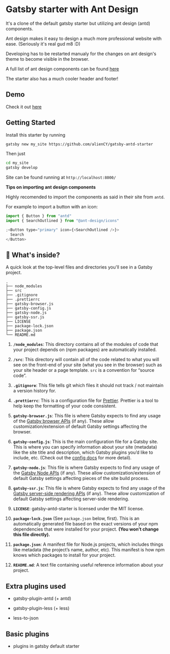 # Gatsby starter with Ant Design

It's a clone of the default gatsby starter but utilizing ant design (antd) components.

Ant design makes it easy to design a much more professional website with ease. (Seriously it's real gud m8 :D)

Developing has to be restarted manualy for the changes on ant design's theme to become visible in the browser.

A full list of ant design components can be found [here](https://ant.design/components/button/)

The starter also has a much cooler header and footer!

## Demo

Check it out [here](https://gatsby-antd-starter.netlify.app/)

## Getting Started

Install this starter by running

```bash
gatsby new my_site https://github.com/alienCY/gatsby-antd-starter
```

Then just

```bash
cd my_site
gatsby develop
```

Site can be found running at `http://localhost:8000/`

**Tips on importing ant design components**

Highly recomended to import the components as said in their site from `antd`.

For example to import a button with an icon:

```javascript
import { Button } from "antd"
import { SearchOutlined } from "@ant-design/icons"

;<Button type="primary" icon={<SearchOutlined />}>
  Search
</Button>
```

## 🧐 What's inside?

A quick look at the top-level files and directories you'll see in a Gatsby project.

    .
    ├── node_modules
    ├── src
    ├── .gitignore
    ├── .prettierrc
    ├── gatsby-browser.js
    ├── gatsby-config.js
    ├── gatsby-node.js
    ├── gatsby-ssr.js
    ├── LICENSE
    ├── package-lock.json
    ├── package.json
    └── README.md

1.  **`/node_modules`**: This directory contains all of the modules of code that your project depends on (npm packages) are automatically installed.

2.  **`/src`**: This directory will contain all of the code related to what you will see on the front-end of your site (what you see in the browser) such as your site header or a page template. `src` is a convention for “source code”.

3.  **`.gitignore`**: This file tells git which files it should not track / not maintain a version history for.

4.  **`.prettierrc`**: This is a configuration file for [Prettier](https://prettier.io/). Prettier is a tool to help keep the formatting of your code consistent.

5.  **`gatsby-browser.js`**: This file is where Gatsby expects to find any usage of the [Gatsby browser APIs](https://www.gatsbyjs.org/docs/browser-apis/) (if any). These allow customization/extension of default Gatsby settings affecting the browser.

6.  **`gatsby-config.js`**: This is the main configuration file for a Gatsby site. This is where you can specify information about your site (metadata) like the site title and description, which Gatsby plugins you’d like to include, etc. (Check out the [config docs](https://www.gatsbyjs.org/docs/gatsby-config/) for more detail).

7.  **`gatsby-node.js`**: This file is where Gatsby expects to find any usage of the [Gatsby Node APIs](https://www.gatsbyjs.org/docs/node-apis/) (if any). These allow customization/extension of default Gatsby settings affecting pieces of the site build process.

8.  **`gatsby-ssr.js`**: This file is where Gatsby expects to find any usage of the [Gatsby server-side rendering APIs](https://www.gatsbyjs.org/docs/ssr-apis/) (if any). These allow customization of default Gatsby settings affecting server-side rendering.

9.  **`LICENSE`**: gatsby-antd-starter is licensed under the MIT license.

10. **`package-lock.json`** (See `package.json` below, first). This is an automatically generated file based on the exact versions of your npm dependencies that were installed for your project. **(You won’t change this file directly).**

11. **`package.json`**: A manifest file for Node.js projects, which includes things like metadata (the project’s name, author, etc). This manifest is how npm knows which packages to install for your project.

12. **`README.md`**: A text file containing useful reference information about your project.

## Extra plugins used

- gatsby-plugin-antd (+ antd)

- gatsby-plugin-less (+ less)

- less-to-json

## Basic plugins

- plugins in gatsby default starter
